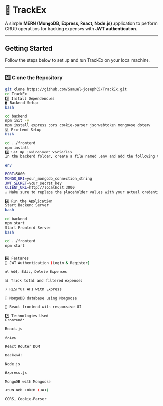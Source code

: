 # 🧾 TrackEx

A simple **MERN (MongoDB, Express, React, Node.js)** application to perform CRUD operations for tracking expenses with **JWT authentication**.

---

## Getting Started

Follow the steps below to set up and run TrackEx on your local machine.

---

### 1️⃣ Clone the Repository

```bash
git clone https://github.com/Samuel-joseph05/TrackEx.git
cd TrackEx
2️⃣ Install Dependencies
🖥️ Backend Setup
bash

cd backend
npm init -y
npm install express cors cookie-parser jsonwebtoken mongoose dotenv
💻 Frontend Setup
bash

cd ../frontend
npm install
3️⃣ Set Up Environment Variables
In the backend folder, create a file named .env and add the following variables:

env

PORT=5000
MONGO_URI=your_mongodb_connection_string
JWT_SECRET=your_secret_key
CLIENT_URL=http://localhost:3000
⚠️ Make sure to replace the placeholder values with your actual credentials.

4️⃣ Run the Application
Start Backend Server
bash

cd backend
npm start
Start Frontend Server
bash

cd ../frontend
npm start


6️⃣ Features
🔐 JWT Authentication (Login & Register)

💰 Add, Edit, Delete Expenses

📊 Track total and filtered expenses

⚡ RESTful API with Express

🧠 MongoDB database using Mongoose

🎨 React frontend with responsive UI

7️⃣ Technologies Used
Frontend:

React.js

Axios

React Router DOM

Backend:

Node.js

Express.js

MongoDB with Mongoose

JSON Web Token (JWT)

CORS, Cookie-Parser


